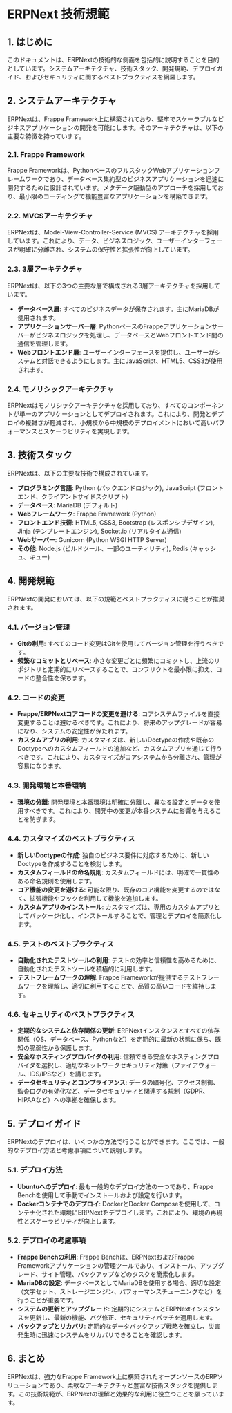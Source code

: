 # ERPNext 技術規範

## 1. はじめに

このドキュメントは、ERPNextの技術的な側面を包括的に説明することを目的としています。システムアーキテクチャ、技術スタック、開発規範、デプロイガイド、およびセキュリティに関するベストプラクティスを網羅します。

## 2. システムアーキテクチャ

ERPNextは、Frappe Framework上に構築されており、堅牢でスケーラブルなビジネスアプリケーションの開発を可能にします。そのアーキテクチャは、以下の主要な特徴を持っています。

### 2.1. Frappe Framework

Frappe Frameworkは、PythonベースのフルスタックWebアプリケーションフレームワークであり、データベース集約型のビジネスアプリケーションを迅速に開発するために設計されています。メタデータ駆動型のアプローチを採用しており、最小限のコーディングで機能豊富なアプリケーションを構築できます。

### 2.2. MVCSアーキテクチャ

ERPNextは、Model-View-Controller-Service (MVCS) アーキテクチャを採用しています。これにより、データ、ビジネスロジック、ユーザーインターフェースが明確に分離され、システムの保守性と拡張性が向上しています。

### 2.3. 3層アーキテクチャ

ERPNextは、以下の3つの主要な層で構成される3層アーキテクチャを採用しています。

- **データベース層**: すべてのビジネスデータが保存されます。主にMariaDBが使用されます。
- **アプリケーションサーバー層**: PythonベースのFrappeアプリケーションサーバーがビジネスロジックを処理し、データベースとWebフロントエンド間の通信を管理します。
- **Webフロントエンド層**: ユーザーインターフェースを提供し、ユーザーがシステムと対話できるようにします。主にJavaScript、HTML5、CSS3が使用されます。

### 2.4. モノリシックアーキテクチャ

ERPNextはモノリシックアーキテクチャを採用しており、すべてのコンポーネントが単一のアプリケーションとしてデプロイされます。これにより、開発とデプロイの複雑さが軽減され、小規模から中規模のデプロイメントにおいて高いパフォーマンスとスケーラビリティを実現します。

## 3. 技術スタック

ERPNextは、以下の主要な技術で構成されています。

- **プログラミング言語**: Python (バックエンドロジック), JavaScript (フロントエンド、クライアントサイドスクリプト)
- **データベース**: MariaDB (デフォルト)
- **Webフレームワーク**: Frappe Framework (Python)
- **フロントエンド技術**: HTML5, CSS3, Bootstrap (レスポンシブデザイン), Jinja (テンプレートエンジン), Socket.io (リアルタイム通信)
- **Webサーバー**: Gunicorn (Python WSGI HTTP Server)
- **その他**: Node.js (ビルドツール、一部のユーティリティ), Redis (キャッシュ、キュー)

## 4. 開発規範

ERPNextの開発においては、以下の規範とベストプラクティスに従うことが推奨されます。

### 4.1. バージョン管理

- **Gitの利用**: すべてのコード変更はGitを使用してバージョン管理を行うべきです。
- **頻繁なコミットとリベース**: 小さな変更ごとに頻繁にコミットし、上流のリポジトリと定期的にリベースすることで、コンフリクトを最小限に抑え、コードの整合性を保ちます。

### 4.2. コードの変更

- **Frappe/ERPNextコアコードの変更を避ける**: コアシステムファイルを直接変更することは避けるべきです。これにより、将来のアップグレードが容易になり、システムの安定性が保たれます。
- **カスタムアプリの利用**: カスタマイズは、新しいDoctypeの作成や既存のDoctypeへのカスタムフィールドの追加など、カスタムアプリを通じて行うべきです。これにより、カスタマイズがコアシステムから分離され、管理が容易になります。

### 4.3. 開発環境と本番環境

- **環境の分離**: 開発環境と本番環境は明確に分離し、異なる設定とデータを使用すべきです。これにより、開発中の変更が本番システムに影響を与えることを防ぎます。

### 4.4. カスタマイズのベストプラクティス

- **新しいDoctypeの作成**: 独自のビジネス要件に対応するために、新しいDoctypeを作成することを検討します。
- **カスタムフィールドの命名規則**: カスタムフィールドには、明確で一貫性のある命名規則を使用します。
- **コア機能の変更を避ける**: 可能な限り、既存のコア機能を変更するのではなく、拡張機能やフックを利用して機能を追加します。
- **カスタムアプリのインストール**: カスタマイズは、専用のカスタムアプリとしてパッケージ化し、インストールすることで、管理とデプロイを簡素化します。

### 4.5. テストのベストプラクティス

- **自動化されたテストツールの利用**: テストの効率と信頼性を高めるために、自動化されたテストツールを積極的に利用します。
- **テストフレームワークの理解**: Frappe Frameworkが提供するテストフレームワークを理解し、適切に利用することで、品質の高いコードを維持します。

### 4.6. セキュリティのベストプラクティス

- **定期的なシステムと依存関係の更新**: ERPNextインスタンスとすべての依存関係（OS、データベース、Pythonなど）を定期的に最新の状態に保ち、既知の脆弱性から保護します。
- **安全なホスティングプロバイダの利用**: 信頼できる安全なホスティングプロバイダを選択し、適切なネットワークセキュリティ対策（ファイアウォール、IDS/IPSなど）を講じます。
- **データセキュリティとコンプライアンス**: データの暗号化、アクセス制御、監査ログの有効化など、データセキュリティと関連する規制（GDPR、HIPAAなど）への準拠を確保します。

## 5. デプロイガイド

ERPNextのデプロイは、いくつかの方法で行うことができます。ここでは、一般的なデプロイ方法と考慮事項について説明します。

### 5.1. デプロイ方法

- **Ubuntuへのデプロイ**: 最も一般的なデプロイ方法の一つであり、Frappe Benchを使用して手動でインストールおよび設定を行います。
- **Dockerコンテナでのデプロイ**: DockerとDocker Composeを使用して、コンテナ化された環境にERPNextをデプロイします。これにより、環境の再現性とスケーラビリティが向上します。

### 5.2. デプロイの考慮事項

- **Frappe Benchの利用**: Frappe Benchは、ERPNextおよびFrappe Frameworkアプリケーションの管理ツールであり、インストール、アップグレード、サイト管理、バックアップなどのタスクを簡素化します。
- **MariaDBの設定**: データベースとしてMariaDBを使用する場合、適切な設定（文字セット、ストレージエンジン、パフォーマンスチューニングなど）を行うことが重要です。
- **システムの更新とアップグレード**: 定期的にシステムとERPNextインスタンスを更新し、最新の機能、バグ修正、セキュリティパッチを適用します。
- **バックアップとリカバリ**: 定期的なデータバックアップ戦略を確立し、災害発生時に迅速にシステムをリカバリできることを確認します。

## 6. まとめ

ERPNextは、強力なFrappe Framework上に構築されたオープンソースのERPソリューションであり、柔軟なアーキテクチャと豊富な技術スタックを提供します。この技術規範が、ERPNextの理解と効果的な利用に役立つことを願っています。
